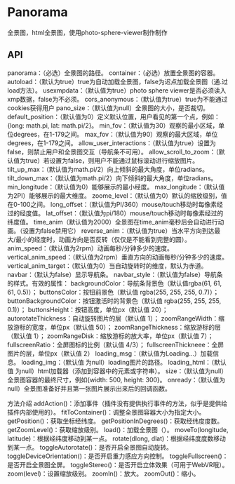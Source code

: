 # Panorama
全景图，html全景图，使用photo-sphere-viewer制作制作
## API
panorama：（必选）全景图的路径。
container：（必选）放置全景图的容器。
autoload：（默认为true）true为自动加载全景图，false为迟点加载全景图（通.过load方法）。
usexmpdata：（默认值为true）photo sphere viewer是否必须读入xmp数据，false为不必须。
cors_anonymous：（默认值为true）true为不能通过cookies获得用户
pano_size：（默认值为null）全景图的大小，是否裁切。
default_position：（默认值为0）定义默认位置，用户看见的第一个点，例如：{long: math.pi, lat: math.pi/2}。
min_fov：（默认值为30）观察的最小区域，单位degrees，在1-179之间。
max_fov：（默认值为90）观察的最大区域，单位degrees，在1-179之间。
allow_user_interactions：（默认值为true）设置为false，则禁止用户和全景图交互（导航条不可用）。
allow_scroll_to_zoom：（默认值为true）若设置为false，则用户不能通过鼠标滚动进行缩放图片。
tilt_up_max：（默认值为math.pi/2）向上倾斜的最大角度，单位radians。
tilt_down_max：（默认值为math.pi/2）向下倾斜的最大角度，单位radians。
min_longitude：（默认值为0）能够展示的最小经度。
max_longitude：（默认值为2PI）能够展示的最大维度。
zoome_level：（默认值为0）默认的缩放级别，值在0-100之间。
long_offset：（默认值为PI/360）mouse/touch移动时每像素经过的经度值。
lat_offset：（默认值为pi/180）mouse/touch移动时每像素经过的纬度值。
time_anim（默认值为2000）全景图在time_anim毫秒后会自动进行动画。（设置为false禁用它）
reverse_anim：（默认值为true）当水平方向到达最大/最小的经度时，动画方向是否反转（仅仅是不能看到完整的圆）。
anim_speed：（默认值为2rpm）动画每秒/分钟多少的速度。
vertical_anim_speed：（默认值为2rpm）垂直方向的动画每秒/分钟多少的速度。
vertical_anim_target：（默认值为0）当自动旋转时的维度，默认为赤道。
navbar：（默认为false）显示导航条。
navbar_style：（默认值为false）导航条的样式。有效的属性：
    backgroundColor：导航条背景色（默认值rgba(61, 61, 61, 0.5)）；
    buttonsColor：按钮前景色（默认值 rgba(255, 255, 255, 0.7)）；
    buttonBackgroundColor：按钮激活时的背景色（默认值 rgba(255, 255, 255, 0.1)）；
    buttonsHeight：按钮高度，单位px（默认值 20）；
    autorotateThickness：自动旋转图片的层（默认值 1）；
    zoomRangeWidth：缩放游标的宽度，单位px（默认值 50）；
    zoomRangeThickness：缩放游标的层（默认值 1）；
    zoomRangeDisk：缩放游标的放大率，单位px（默认值 7）；
    fullscreenRatio：全屏图标的比例（默认值 4/3）；
    fullscreenThickneee：全屏图片的层，单位px（默认值 2）
loading_msg：（默认值为Loading...）加载信息。
loading_img：（默认值 为null）loading图片的路径。
loading_html：（默认值 为null）html加载器（添加到容器中的元素或字符串）。
size：（默认值为null）全景图容器的最终尺寸，例如{width: 500, height: 300}。
onready：（默认值为null）全景图准备好并且第一张图片展示出来后的回调函数。
 
方法介绍
addAction()：添加事件（插件没有提供执行事件的方法，似乎是提供给插件内部使用的）。
fitToContainer()：调整全景图容器大小为指定大小。
getPosition()：获取坐标经纬度。
getPositionInDegrees()：获取经纬度度数。
getZoomLevel()：获取缩放级别。
load()：加载全景图（）。
moveTo(longitude, latitude)：根据经纬度移动到某一点。
rotate(dlong, dlat)：根据经纬度度数移动到某一点。
toggleAutorotate()：是否开启全景图自动旋转。
toggleDeviceOrientation()：是否开启重力感应方向控制。
toggleFullscreen()：是否开启全景图全屏。
toggleStereo()：是否开启立体效果（可用于WebVR哦）。
zoom(level)：设置缩放级别。
zoomIn()：放大。
zoomOut()：缩小。
